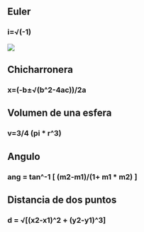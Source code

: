 ## Euler
### i=√(-1)
![](https://lucid.app/invitations/accept/546e32ac-63ea-440e-9792-9dd5c0fd141f)

## Chicharronera
### x=(-b±√(b^2-4ac))/2a

## Volumen de una esfera
### v=3/4 (pi * r^3)
                    
## Angulo
### ang = tan^-1 [ (m2-m1)/(1+ m1 * m2) ]      

## Distancia de dos puntos
### d = √[(x2-x1)^2 + (y2-y1)^3]